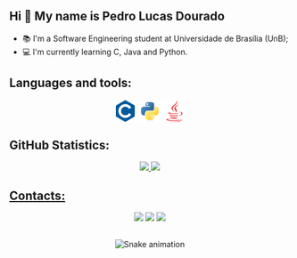 ## Hi 👋 My name is Pedro Lucas Dourado
- 📚 I'm a Software Engineering student at Universidade de Brasília (UnB);
- 💻 I'm currently learning C, Java and Python.

## Languages and tools:
<div align="center">
  <img align="center" alt="lucasdray-C" height="40" width="40" src="https://raw.githubusercontent.com/devicons/devicon/master/icons/c/c-plain.svg">
  <img align="center" alt="lucasdray-Python" height="40" width="40" src="https://raw.githubusercontent.com/devicons/devicon/master/icons/python/python-original.svg">
  <img align="center" alt="lucasdray-Java" height="40" width="40" src="https://raw.githubusercontent.com/devicons/devicon/master/icons/java/java-plain.svg">
</div>

## GitHub Statistics:
<div align="center">
  <a href="https://github.com/lucasdray">
 <img height="180em" src="https://github-readme-stats.vercel.app/api?username=lucasdray&show_icons=true&theme=prussian&include_all_commits=true&count_private=true"/>
 <img height="180em" src="https://github-readme-stats.vercel.app/api/top-langs/?username=lucasdray&layout=compact&langs_count=7&theme=prussian"/>
</div>

  
## Contacts:
  <div align="center">
  
   <a href="https://www.linkedin.com/in/pedro-lucas-dourado-182903222/" target="_blank"><img src="https://img.shields.io/badge/-LinkedIn-%230077B5?style=for-the-badge&logo=linkedin&logoColor=white" target="_blank"></a> 
   <a href = "mailto:contatopedrolucasdourado@gmail.com"><img src="https://img.shields.io/badge/-Gmail-%23333?style=for-the-badge&logo=gmail&logoColor=white" target="_blank"></a>
  <a href="https://instagram.com/pedrolucasdouradoo" target="_blank"><img src="https://img.shields.io/badge/-Instagram-%23E4405F?style=for-the-badge&logo=instagram&logoColor=white" target="_blank"></a>
##

 
  ![Snake animation](https://github.com/lucasdray/lucasdray/blob/output/github-contribution-grid-snake.svg)
 
</div>

